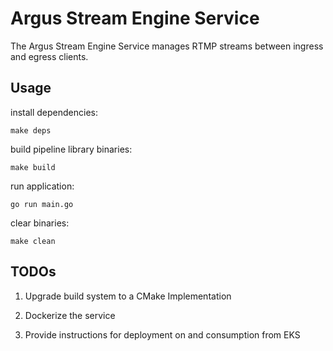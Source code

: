 # Argus Stream Engine Service

The Argus Stream Engine Service manages RTMP streams between ingress and egress clients. 

## Usage 

install dependencies:
```
make deps
```

build pipeline library binaries:
```
make build
```

run application: 
```
go run main.go
```

clear binaries:
```
make clean
```

## TODOs

1. Upgrade build system to a CMake Implementation

2. Dockerize the service

3. Provide instructions for deployment on and consumption from EKS